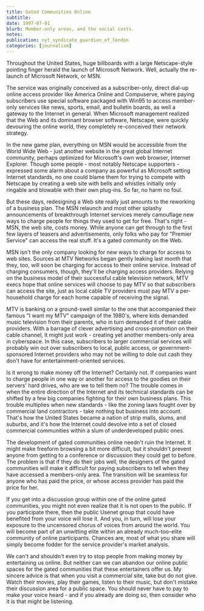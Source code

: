 ```yaml
---
title: Gated Communities Online
subtitle: 
date: 1997-07-01
blurb: Member-only areas, and the social costs.
notes: 
publication: nyt_syndicate_guardian_of_london
categories: [journalism]
---
```


Throughout the United States, huge billboards with a large Netscape-style pointing finger herald the launch of Microsoft Network. Well, actually the re-launch of Microsoft Network, or MSN.

The service was originally conceived as a subscriber-only, direct dial-up online access provider like America Online and Compuserve, where paying subscribers use special software packaged with Win95 to access member-only services like news, sports, email, and bulletin boards, as well a gateway to the Internet in general. When Microsoft management realized that the Web and its dominant browser software, Netscape, were quickly devouring the online world, they completely re-conceived their network strategy.

In the new game plan, everything on MSN would be accessible from the World Wide Web - just another website in the great global Internet community, perhaps optimized for Microsoft's own web browser, Internet Explorer. Though some people - most notably Netscape supporters - expressed some alarm about a company as powerful as Microsoft setting Internet standards, no one could blame them for trying to compete with Netscape by creating a web site with bells and whistles initially only ringable and blowable with their own plug-ins. So far, no harm no foul.

But these days, redesigning a Web site really just amounts to the reworking of a business plan. The MSN relaunch and most other splashy announcements of breakthrough Internet services merely camouflage new ways to charge people for things they used to get for free. That's right - MSN, the web site, costs money. While anyone can get through to the first few layers of teasers and advertisements, only folks who pay for "Premier Service" can access the real stuff. It's a gated community on the Web.

MSN isn't the only company looking for new ways to charge for access to web sites. Sources at MTV Networks began gently leaking last month that they, too, will soon be charging for access to their online service. Instead of charging consumers, though, they'll be charging access providers. Relying on the business model of their successful cable television network, MTV execs hope that online services will choose to pay MTV so that subscribers can access the site, just as local cable TV providers must pay MTV a per-household charge for each home capable of receiving the signal.

MTV is banking on a ground-swell similar to the one that accompanied their famous "I want my MTV" campaign of the 1980's, where kids demanded music television from their parents, who in turn demanded it of their cable providers. With a barrage of clever advertising and cross-promotion on their cable channel, it might just work - creating yet another members-only area in cyberspace. In this case, subscribers to larger commercial services will probably win out over subscribers to local, public access, or government-sponsored Internet providers who may not be willing to dole out cash they don't have for entertainment-oriented services.

Is it wrong to make money off the Internet? Certainly not. If companies want to charge people in one way or another for access to the goodies on their servers' hard drives, who are we to tell them no? The trouble comes in when the entire direction of the Internet and its technical standards can be shifted by a few big companies fighting for their own business plans. This trouble multiplies when new standards - like the zoning laws fought over by commercial land contractors - take nothing but business into account. That's how the United States became a nation of strip malls, slums, and suburbs, and it's how the Internet could devolve into a set of closed commercial communities within a slum of underdeveloped public ones.

The development of gated communities online needn't ruin the Internet. It might make freeform browsing a bit more difficult, but it shouldn't prevent anyone from getting to a conference or discussion they could get to before. The problem is that if they do their jobs well, the designers of the gated communities will make it difficult for paying subscribers to tell when they have accessed a members-only area. The transition will be seamless for anyone who has paid the price, or whose access provider has paid the price for her.

If you get into a discussion group within one of the online gated communities, you might not even realize that it is not open to the public. If you participate there, then the public Usenet group that could have benefited from your voice will lose it. And you, in turn, will lose your exposure to the uncensored chorus of voices from around the world. You will become part of an unwitting elite within an already much-too-elite community of online participants. Chances are, most of what you share will simply become fodder for the service provider's market analysis.

We can't and shouldn't even try to stop people from making money by entertaining us online. But neither can we can abandon our online public spaces for the gated communities that these entertainers offer us. My sincere advice is that when you visit a commercial site, take but do not give. Watch their movies, play their games, listen to their music, but don't mistake their discussion area for a public space. You should never have to pay to make your voice heard - and if you already are doing so, then consider who it is that might be listening.
